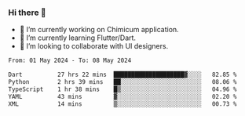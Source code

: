 ### Hi there 👋

<!--
**devcat37/devcat37** is a ✨ _special_ ✨ repository because its `README.md` (this file) appears on your GitHub profile.-->


- 🔭 I’m currently working on Chimicum application.
- 🌱 I’m currently learning Flutter/Dart.
- 👯 I’m looking to collaborate with UI designers.
<!-- - 🤔 I’m looking for help with ... -->

<!--START_SECTION:waka-->

```txt
From: 01 May 2024 - To: 08 May 2024

Dart          27 hrs 22 mins  ████████████████████▓░░░░   82.85 %
Python        2 hrs 39 mins   ██░░░░░░░░░░░░░░░░░░░░░░░   08.06 %
TypeScript    1 hr 38 mins    █▒░░░░░░░░░░░░░░░░░░░░░░░   04.96 %
YAML          43 mins         ▓░░░░░░░░░░░░░░░░░░░░░░░░   02.20 %
XML           14 mins         ▒░░░░░░░░░░░░░░░░░░░░░░░░   00.73 %
```

<!--END_SECTION:waka-->
